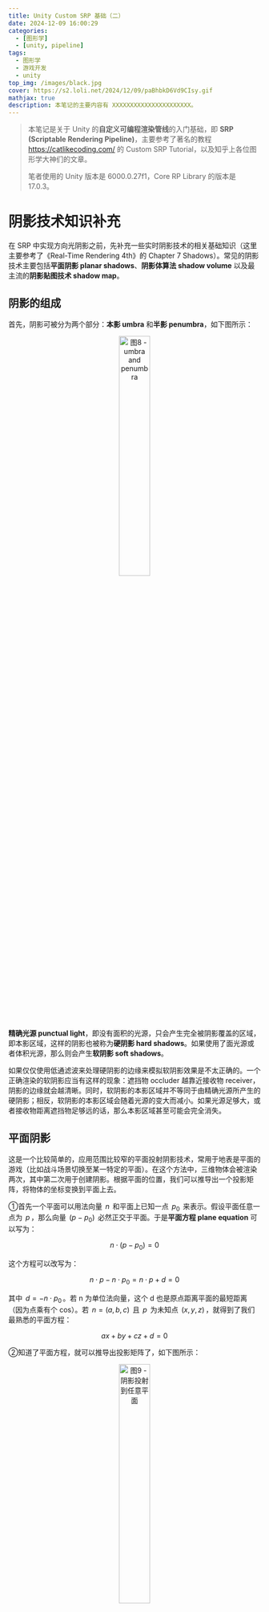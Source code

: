 ```yaml
---
title: Unity Custom SRP 基础（二）
date: 2024-12-09 16:00:29
categories: 
  - [图形学]
  - [unity, pipeline]
tags:
  - 图形学
  - 游戏开发
  - unity
top_img: /images/black.jpg
cover: https://s2.loli.net/2024/12/09/paBhbkD6Vd9CIsy.gif
mathjax: true
description: 本笔记的主要内容有 XXXXXXXXXXXXXXXXXXXXXX。
---
```


> 本笔记是关于 Unity 的**自定义可编程渲染管线**的入门基础，即 **SRP (Scriptable Rendering Pipeline)**，主要参考了著名的教程 https://catlikecoding.com/ 的 Custom SRP Tutorial，以及知乎上各位图形学大神们的文章。  
>    
> 笔者使用的 Unity 版本是 6000.0.27f1，Core RP Library 的版本是 17.0.3。

# 阴影技术知识补充
在 SRP 中实现方向光阴影之前，先补充一些实时阴影技术的相关基础知识（这里主要参考了《Real-Time Rendering 4th》的 Chapter 7 Shadows）。常见的阴影技术主要包括**平面阴影 planar shadows**、**阴影体算法 shadow volume** 以及最主流的**阴影贴图技术 shadow map**。

## 阴影的组成
首先，阴影可被分为两个部分：**本影 umbra** 和**半影 penumbra**，如下图所示：  

<div  align="center">  
<img src="https://s2.loli.net/2024/12/16/zhkS4t928eCTGlY.jpg" width = "35%" height = "35%" alt="图8 - umbra and penumbra"/>
</div>

**精确光源 punctual light**，即没有面积的光源，只会产生完全被阴影覆盖的区域，即本影区域，这样的阴影也被称为**硬阴影 hard shadows**。如果使用了面光源或者体积光源，那么则会产生**软阴影 soft shadows**。

如果仅仅使用低通滤波来处理硬阴影的边缘来模拟软阴影效果是不太正确的。⼀个正确渲染的软阴影应当有这样的现象：遮挡物 occluder 越靠近接收物 receiver，阴影的边缘就会越清晰。同时，软阴影的本影区域并不等同于由精确光源所产生的硬阴影；相反，软阴影的本影区域会随着光源的变大而减小。如果光源足够大，或者接收物距离遮挡物足够远的话，那么本影区域甚⾄可能会完全消失。

## 平面阴影
这是一个比较简单的，应用范围比较窄的平面投射阴影技术，常用于地表是平面的游戏（比如战斗场景切换至某一特定的平面）。在这个方法中，三维物体会被渲染两次，其中第二次用于创建阴影。根据平面的位置，我们可以推导出一个投影矩阵，将物体的坐标变换到平面上去。

①首先一个平面可以用法向量 $\,n\,$ 和平面上已知一点 $\,p_0\,$ 来表示。假设平面任意一点为 $\,p\,$，那么向量 $\,(p - p_0)\,$ 必然正交于平面。于是**平面方程 plane equation** 可以写为：  

$$ n \cdot (p - p_0) = 0 $$

这个方程可以改写为：  

$$ n \cdot p - n \cdot p_0 = n \cdot p + d = 0 $$

其中 $\,d = -n \cdot p_0\,$。若 n 为单位法向量，这个 d 也是原点距离平面的最短距离（因为点乘有个 cos）。若 $\,n = (a, b, c)\,$ 且 $\,p\,$ 为未知点 $\,(x, y, z)\,$，就得到了我们最熟悉的平面方程：  

$$ ax + by + cz + d = 0 $$

②知道了平面方程，就可以推导出投影矩阵了，如下图所示：  

<div  align="center">  
<img src="https://s2.loli.net/2024/12/16/d4i86AsMTcrX2US.png" width = "35%" height = "35%" alt="图9 - 阴影投射到任意平面"/>
</div>

物体的任意一点 v 我们是知道的，那么 p 就等于（推导过程就不放了）：  

$$ p = l - \cfrac {d + n \cdot l} {n \cdot (v - l)}(v - l) $$

而上述方程可以转换为投影矩阵 M，满足 $\,Mv = p\,$：  

$$ M = \begin{bmatrix} n \cdot l + d - l_xn_x & -l_xn_y & -l_xn_z & -l_xd \\ -l_yn_x & n \cdot l + d - l_yn_y & -l_yn_z & -l_yd \\ -l_zn_x & -l_zn_y & n \cdot l + d - l_zn_z & -l_zd \\ -n_x & -n_y & -n_z & n \cdot l \end{bmatrix} $$

③我们只要将这个矩阵应用到要在平面上投射阴影的物体上，然后再将投影后的物体（即阴影）渲染为深色，并且不接收光照即可。

但是在实践中，阴影可能会被渲染到平面的下面去，简单的解决方案则是对投影平面或者阴影进行偏移。另一种方法则是，先绘制投影平面，然后在关闭 z-buffer 的情况下，再去绘制阴影，最后再渲染投射阴影的物体。如果接受阴影的平面是一个有限的矩形，则阴影有可能会绘制到区域外面，此时可能需要通过 stencil buffer 标记出需要接受阴影的部分作为遮罩，这样就可以只让阴影产生在需要产生的平面上。

当然，也可以将阴影渲染到⼀个纹理中，然后再将其应用到平面上，这个纹理其实是⼀种**光照贴图 light map**。对这个纹理使用卷积（即滤波），可以对硬阴影进行模糊来模拟软阴影效果。我们甚至可以在面光源表面上进行采样，将每个采样点作为⼀个精确光源，并各自渲染一张纹理，将所有的这些图像相加并取平均值，便可以生成地面的阴影纹理，这种方法可以用于获取 ground-truth 图像，以便对其他更快算法的质量进行测试对比。

## 阴影体算法
Shadow Volume 这个方法我就大致提一下，其在实际应用中非常少见。它需要利用 stencil buffer 来进行实现。假设从光源沿着模型边缘拉伸至无限远处，在模型下方的部分称为 shadow volume。可以说，位于 shadow volume 内部的物体，在渲染时具有阴影，在 shadow volume 外部的物体，在渲染时没有阴影，如下图：  

<div  align="center">  
<img src="https://s2.loli.net/2024/12/16/1CZi25wOozsSUrx.jpg" width = "40%" height = "40%" alt="图10 - Shadow Volume"/>
</div>

假设从视点观察场景，从视点发出射线到与场景物体相交的过程中，每当射线穿过了 shadow volume 的正面（即面向观察者的一面）时，我们就让计数器加 1；也就是说，每当射线进入阴影区域时，计数器就会增加。每当光线穿过 shadow volume 的背面时，我们便将相同的计数器减 1，这代表了光线从阴影区域中射出。我们会一直持续这个过程，增加或者减少计数器的值，直到光线击中了场景中的物体。此时，如果计数器大于 0，则说明该像素位于阴影中；如果计数器为 0，则说明该像素位于阴影之外。

具体实现方法比较麻烦，需要生成 shadow volume 的几何体，利用两个 pass 分别绘制 shadow volume 几何体的正面和背面，最后再渲染整个场景。就不在这里详细地阐述了，想了解可以查询 z-pass、z-fail 算法。

## 阴影贴图
### 实现原理
这个就是在[《Unity Shader入门精要》读书笔记（三）](https://ybniaobu.github.io/2023/11/22/2023-11-22-UnityShader3/) 的第八章的 Unity 的阴影小节中提到的 Shadow Map 技术，也是之后自定义 SRP 中要实现的方法，那里主要介绍的是如何写 Shader，故介绍得比较简单。Shadow Map 的实现方法里面也提到过，分为两步：  
**①**从光源出发，构造出光源空间，渲染整个场景，将产生阴影的物体的深度写入到 z-buffer 中，就可以得到代表了最靠近光源的物体深度值的**阴影贴图 shadow map**。  
**②**然后在渲染时，我们根据渲染物体的世界坐标，变换到上一阶段的光源空间坐标，得到光源空间深度，再计算出该点在 shadow map 中的 uv 坐标，采样得到深度值并进行比较，如果在光源空间的深度比 shadow map 中的深度要大，就说明该点处在阴影中，否则就说明不在阴影中。

<div  align="center">  
<img src="https://s2.loli.net/2024/12/16/Q6oJmnNrptLfW2k.jpg" width = "50%" height = "50%" alt="图11 - 存储在纹素 a 处深度值大于点 Va 到光源的深度，因此点 Va 会被照亮；点 Vb 相对于光源的深度要大于存储在纹素 b 处的深度值，因此点 Vb 位于阴影中。"/>
</div>

对于聚光灯而言，其有个天然的**光照视锥体 light frustrum**，故使用透视投影渲染阴影贴图，位于视锥体之外的物体都不会被照亮。但对于方向光（平行光）来说，这个光源的视野无限大，要使用正交投影来渲染阴影贴图，我们需要保证其能够看到场景中的所有物体，即光照视锥体至少要包含整个摄像机视锥体。在实践中，对于方向光会有多个不同等级或不同绘制面积的摄像机，以此实现基于距离的阴影等级划分，从而提高阴影的质量，即**级联阴影 cascade shadow maps，CSM**（后面也会介绍）。如果是点光源，为了能保存各个方向的深度值，一般需要使用 cubemap，其核心问题在于避免在每个面的贴图接缝处出现瑕疵。

### Shadow acne
阴影贴图的阴影质量取决于阴影贴图的分辨率以及 zbuffer 的数值精度。在采样阴影贴图时，一个纹素代表着一个小范围区域的深度，从而导致一种交替黑线样式的锯齿问题。这个现象称为**自阴影走样 self-shadow aliasing** 或者**阴影痤疮 shadow acne**，如下图所示：  

<div  align="center">  
<img src="https://s2.loli.net/2024/12/17/efnDVCU5Qo7YjcI.jpg" width = "30%" height = "30%" alt="图12 - shadow acne"/>
</div>

产生这个现象的原因是，阴影贴图受限于分辨率，一定范围内不同的点可能会从阴影贴图采样得到同一个值。比如下图中，每个斜坡代表阴影贴图一个单独的纹理像素。可以看到，一个小范围的特定区域都可能采样得到同一个深度值，而这个特定区域的深度一部分比采样得到的深度大，一部分比采样得到的深度小，从而导致了图片中的条纹样式。

<div  align="center">  
<img src="https://s2.loli.net/2024/12/17/GrFIpwYK4Z7OT6M.png" width = "50%" height = "50%" alt="图13 - shadow acne 的原因"/>
</div>

常见的解决这个问题的方法是**阴影偏移 shadow bias**，又分为**深度偏移 Constant bias/Depth bias**、**斜率偏移 Slope bias/Slope scaled depth bias**、**法线偏移 Normal bias**：  

<div  align="center">  
<img src="https://s2.loli.net/2024/12/17/aCWD5EG27FoyqzT.png" width = "50%" height = "50%" alt="图14 - shadow bias"/>
</div> 

***①Constant bias/Depth bias***  
这个方法就是将阴影贴图的深度添加一个常量（增加深度就是沿着光照方向增加距离），故称为 Constant bias 或 Depth bias。这个方法比较简单，但是仍然可能会在斜平面上产生问题。斜面角度较大，固定的偏移值就越容易产生问题，如下图所示：  

<div  align="center">  
<img src="https://s2.loli.net/2024/12/17/KmPMsCqFYgRB1pH.jpg" width = "55%" height = "55%" alt="图15 - 图中的灰色的竖线代表阴影贴图的像素中心。左图中，如果没有添加偏移，那么蓝色和橙色样本将会被错误地认为处于阴影中，因为与对应的阴影贴图深度相比，它们距离光源更远。中图使用了 Depth bias，但是此时蓝色样本仍然会被认为处于阴影中，因为斜率高需要的偏移量更大。右图中，在构建阴影贴图的时候，会根据斜率，对其偏移量进行修正，即 Slope scaled depth bias。"/>
</div> 

***②Slope bias/Slope scaled depth bias***  
如上所说，表面相对于光源的倾斜角度越大，所需要的偏移量也就越大，所以我们可以将偏移量修正为与光源方向和表面法线之间夹角的正切值 $\,tan \theta\,$（即斜率）成正比，公式如下。但是有个问题就是，当表面和光源呈掠射夹角（90°）时，正切值接近于无限大，故需要为偏移值设置一个最大值。

$$ offset = \cfrac {frustrumSize} {shadowmapSize} * tan(\theta) * Slope\,\,bias $$

frustrumSize 是光源视锥体的大小，其除以 shadowmapSize 就是阴影贴图的一个纹素在世界空间的大小，通常情况下，需要半个纹素的偏移，故可以将 Slope bias 设置为 0.5。

***③Normal bias***  
顾名思义，就是将阴影投射体沿着物体表面的法线偏移，移动的距离与光源方向和表面法线之间夹角的正弦值 $\,sin \theta\,$ 成正比，公式如下。这个操作不仅改变了样本的深度值，还改变了它在阴影贴图上的 uv 值。

$$ offset = \cfrac {frustrumSize} {shadowmapSize} * sin(\theta) * Normal\,\,bias $$

> Unity 的 HDRP 中使用了 Normal bias + Slope scaled depth bias 的设置，UE5 使用了 Constant bias + Slope scaled depth bias。

当然，我们的 bias 值也不能设置得过大，否则会出现的**漏光 light leak** 或者 **Peter Panning** 问题，即物体看起来像是悬浮在表⾯上方一样。

Depth bias 和 Slope scaled depth bias 可以通过硬件实现也可以通过软件实现，比如在 DirectX 中可以在合并输出阶段设置这两个参数以及 DepthBiasClamp（允许的最大深度偏移量），计算过程如下：  

$$ Bias = (float)DepthBias * r + SlopeScaledDepthBias * MaxDepthSlope $$

其中 r 跟深度缓冲区位数有关，比如 24 位，r = 1 / 2^24。

至于 Normal bias 就只能通过软件实现了。添加 bias 可以在生成 shadow map 阶段完成，也可以在阴影计算阶段。生成 shadow map 时，可以在 vertex shader 中通过反向添加 bias 的方式来偏移计算处的 shadow map 深度值，这样在采样阴影时，就无需考虑计算偏移的问题。

### Shadow aliasing
**阴影走样 Shadow aliasing** 泛指阴影贴图中的纹素覆盖大量像素，从而导致的块状阴影问题，如下图所示：  

<div  align="center">  
<img src="https://s2.loli.net/2024/12/17/FkchHlBNsbTE3i8.jpg" width = "30%" height = "30%" alt="图16 - 阴影走样"/>
</div> 

提高阴影贴图的分辨率可以减少块状阴影的出现，但是需要额外的内存开销。其他解决方案有如下一些技术：  

#### 透视变形 perspective warping
这些算法，通过修改光照空间的投影矩阵，试图将光源的采样率与相机的采样率进行更好地匹配，包括透视阴影贴图 perspective shadow map，PSM、梯形阴影贴图 trapezoidal shadow maps，TSM 和光源空间透视阴影贴图 light space perspective shadow map，LiSPSM。这类技术被统称为**透视变形 perspective warping** 方法。这些矩阵扭曲 matrix-warping 算法的一个优点就是，除了对光源的投影矩阵进行修改之外，不需要进行其他额外的工作。

这类方式虽然使用起来简单，但是有很多无法处理的特殊情况，比如观察方向和光照方向完全相同时，这类方式就完全无法发挥作用。而且在摄影机移动时，这种方式非常的不稳定。由于这类方法的应用较少，就不在这里深入讲解相关的原理和实现。

#### 级联阴影 cascade shadow
**级联阴影贴图 cascade shadow maps，CSM** 是目前最常见的提高阴影贴图精度的手段。其实现思想是：将视锥体划分成若干个区域，对于每个划分后的视锥体区域，光源都可以生成一个包裹该区域的视锥体，各自生成一个阴影贴图，并用纹理图集 texture atlas 或纹理数组 texture array 将不同区域的阴影贴图打包成一个较大的纹理对象。

> 随着 **Virtual Texture** 技术的推广，Virtual Shadow Map 技术很有可能是未来的主流方向，建议去额外了解。

<div  align="center">  
<img src="https://s2.loli.net/2024/12/17/SzYQgKfjGr2Edoa.jpg" width = "35%" height = "35%" alt="图17 - CSM"/>
</div> 

在不同的阴影贴图之间划分深度的范围的任务，被称为 **z 划分（z-partitioning）**，其中一种方法是使用对数划分方法，从理论上来说是最佳方案，即满足：  

$$ r = \sqrt[c] {\cfrac{f}{n}} $$

其中 $\,n\,$ 是整个场景视锥体的近裁剪平面，$\,f\,$ 是整个场景视锥体的远裁剪平面；$\,c\,$ 是阴影贴图的数量，$\,r\,$ 是最终生成的比例。比如取 $\,n = 1, f = 1000, c = 3\,$，这样划分出来的三级 CSM 就是 1-10，10-100， 100-1000。但是如果我们这样来划分，最近处 1-10 这个范围的 CSM 划分，物体太少，反而会导致 shadowmap 空间的浪费。因此在实践中，常常会结合对数划分和其他划分手段来使用，或者直接由用户手动设置相应的比例值。

在使用 CSM 时，为了进一步提高算法的效率和质量，可以降低远处 CSM 的更新频率，位于较远处的阴影不需要每帧都进行更新，或者对于静态物体的阴影贴图在帧与帧之间重复使用。比如在原神中，共有八级的 CSM，前四级是每帧都更新的，后四级采用轮流更新的方式，这样相当于每帧更新 5 个等级的 CSM。

#### PCF
对阴影贴图进行简单的扩展就可以获得质量不错的伪软阴影效果，还有抗锯齿的功能。比如**百分比接近滤波 Percentage-Closer Filtering，PCF** 技术，其原理就是在对阴影贴图采样时，检索 4 个最近的样本，先将它们与表面深度进行比较，然后在对比较的结果 0 或 1 进行插值，这种过滤的结果会产生人为的软阴影。

现在的图形 API 都直接提供周围四点采样的加权 PCF 深度测试，比如 DirectX 的 `SampleCmpLevelZero` 且采样器选择 Linear 的过滤器。但是硬件的实现只采样 2 × 2 的像素点，仍然不够解决锯齿问题，此时可以再使用软件的实现将采样点范围扩大并增加采样点的个数，一种常见的解决方案是使用一个预先计算好的**泊松分布 Poisson distribution** 来对区域进行采样。为了使结果进一步平滑，还可以对采样点位置进行旋转，这样每两个相邻的像素点，采样的模式都是不同的，可以有效地平滑半影区域。  

<div  align="center">  
<img src="https://s2.loli.net/2024/12/18/1CrZqidpjaoPYUv.png" width = "50%" height = "50%" alt="图18 - 左图展示了 4 × 4 最近邻采样的 PCF 结果；圆盘中展示的是包含了 12 个点的泊松分布，使用这个分布对阴影贴图进行采样，获得第二张图。在第三张图中，采样模式围绕中心进行逐像素的随机旋转。"/>
</div>

PCF 会有如下几个问题：①自阴影问题（阴影痤疮）和漏光问题（Peter Panning）在 PCF 中会变得更加糟糕，需要手动调整各种偏移量；②由于每个采样区域的宽度保持不变，因此阴影会表现出均匀柔和的外观，即所有阴影区域都具有相同的半影宽度。它在某些情况下是可以接受的，但是在遮挡物和接收物相接触的地方，会表现得不太合理。

#### PCSS
**百分比接近软阴影 percentage-closer soft shadow，PCSS**，是目前比较主流的实时软阴影技术。本质上是 PCF 的扩展，PCF 的阴影区域具有相同的半影宽度，而 PCSS 试图通过计算阴影到遮挡物和光源距离，来决定采样区域的宽度，从而达到可变宽度的软阴影效果，其方程如下：  

$$ w_{Penumbra} = w_{Light} \cfrac {d_r - d_o} {d_o} $$

这个公式其实就是相似三角形，$\,d_r\,$ 是接受物到光源的距离，$\,d_o\,$ 是遮挡物到光源的平均距离，$\,w_{Light}\,$ 是光源的长度，$\,w_{Penumbra}\,$ 是半影的宽度。计算出采样区域的宽度后，根据它来动态调整采样的数量和滤波核的大小。PCSS 本身解决的问题是使用点光源模拟面光源的效果，因为本身点光源只会产生硬阴影，而使用面光源来生成 Shadow Map 存在着诸多困难。因此这里光源的宽度其实取决于渲染时假想的面光源宽度。

#### 过滤阴影贴图
这类方法都是对阴影贴图进行预过滤来得到软阴影效果。常见的有如下几种技术：**方差阴影贴图 variance shadow map，VSM**、**卷积阴影贴图 convolution shadow map，CSM**、**指数阴影贴图 Exponential Shadow Map，ESM**。对这些技术有兴趣可以看看这篇文章： https://developer.download.nvidia.com/presentations/2008/GDC/GDC08_SoftShadowMapping.pdf 。

这些技术的具体实现逻辑就不在这里阐述了。总之，对阴影贴图进行过滤可以被认为是一种廉价形式的 PCF，它只需要很少的样本。与 PCF 一样，这样产生的阴影具有恒定的半影宽度。这些滤波方法还可以与 PCSS 一起使用，从而提供可变宽度的半影效果。

#### Contact shadow
**接触阴影 Contact shadow** 主要是阴影贴图的一个补充，它是一个屏幕空间技术，contact shadow 会 raymarching 采样 depth buffer 一段很小的距离，来补充阴影效果。接触阴影也可以缓解 bias 导致的物体底部漏光问题。

另外一个使用场景是配合视差贴图，使用视差贴图时，阴影贴图没法精确地计算出相应的偏移值，使用 contact shadow 能补充地面的遮挡关系。

### 屏幕空间阴影贴图
屏幕空间阴影的实现是延迟渲染里面阴影的常见实现方法。延迟渲染中的光照计算绝大部分都是在屏幕空间里进行的，同样也包括阴影，实现主要有这么几个步骤：  
①首先得到从当前摄像机处观察到的深度纹理，在延迟渲染里这张深度图本来就有；  
②然后再从光源出发得到从该光源处观察到的深度纹理，也被称为这个光源的阴影贴图；  
③然后在屏幕空间做一次阴影收集计算 Shadows Collector，这次计算会得到一张屏幕空间阴影纹理。这个过程概括来说就是把每一个像素根据它在摄像机深度纹理中的深度值得到世界空间坐标，再把它的坐标从世界空间转换到光源空间中，和光源的阴影贴图里面的深度值对比，如果大于，那么就说明光源无法照到，在阴影内；  
④最后，在正常渲染物体为它计算阴影的时候，只需要按照当前处理的 fragment 在屏幕空间中的位置对屏幕空间阴影图采样就可以了。

# 方向光阴影
这里只实现方向光（平行光）的阴影，点光灯和聚光灯在后面的章节。

## 阴影贴图设置
教程中使用 texture atlas 来实现 cascade shadow（我会在之后自己的实现中会改为 texture array），就是将一张贴图分为多个 tiles，如下图所示（假设 4 个平行光以及 4 级联级阴影）：  

<div  align="center">  
<img src="https://s2.loli.net/2024/12/18/2aSADU1GTNnC9yR.png" width = "35%" height = "35%" alt="图19 - Shadow atlas"/>
</div> 

所以我们要先在 RenderPipelineAsset 中提供相关参数，让我们可以更改阴影贴图的相关设置（阴影质量相关参数在后面的小节里）。这些参数有：最大阴影距离、Shadow atlas 的分辨率、联级阴影的级数以及每级的比例、阴影的淡出、联级阴影的淡出。

``` C#
public enum TextureSize 
{
    _256 = 256, _512 = 512, _1024 = 1024,
    _2048 = 2048, _4096 = 4096, _8192 = 8192
}

[Min(0.0f)] public float maxShadowDistance = 100.0f;
public TextureSize directionalShadowAtlas = TextureSize._1024;
[Range(1, 4)] public int cascadeCount = 4;
[Range(0f, 1f)] public float spiltRatio1 = 0.1f, spiltRatio2 = 0.25f, spiltRatio3 = 0.5f;
[Range(0.001f, 1f)] public float distanceFade = 0.1f;
[Range(0.001f, 1f)] public float cascadeFade = 0.1f;
```

因为方向光是正交投影，理论上可以看到场景内的所有东西，所以我们需要给它个最大阴影距离来确定正交投影矩阵的大小。而联级阴影的级数就是对最大阴影距离的划分来确定各级的正交投影矩阵。阴影的距离淡出和联级阴影淡出是为了防止阴影在最大阴影距离的时候突然消失而感到突兀。

有了最大阴影距离，我们需要将这个参数传递给 `ScriptableCullingParameters`，以便让 `ScriptableRenderContext.Cull()` 执行剔除操作，如下：  

``` C#
if (!camera.TryGetCullingParameters(out ScriptableCullingParameters cullingParameters)) return;
cullingParameters.shadowDistance = Mathf.Min(m_Asset.maxShadowDistance, camera.farClipPlane);
m_Data.cullingResults = m_Data.context.Cull(ref cullingParameters);
```

因为阴影若超过远裁切平面的范围不管怎么样都看不到，故传递进 `maxShadowDistance` 和 `farClipPlane` 的较小值。`ScriptableCullingParameters` 的其他参数建议去官方文档好好看看。

## Cascade Shadow Maps 的实现
### 实现原理
理论上来说，我们要先将摄像头放到方向光源上并计算光源的 view matrix 和 projection matrix，然后在渲染阴影贴图使用光源的 VP 矩阵。渲染完成后，还需要将光源 VP 矩阵传递给 Shader，以便将像素转换至光源空间中，并在阴影贴图采样做对比。但是现在阴影贴图被分为了多个块，采样点需要更改，所以我们需要对光源 VP 矩阵进行修改。

我们可以通过 Unity 的一个黑盒 API `CullingResults.ComputeDirectionalShadowMatricesAndCullingPrimitives()` 计算出来光源的 VP 矩阵，假设它为 $\,m\,$。世界空间像素经过光源空间的 VP 矩阵，得到的是裁切空间的坐标，且 x、y、z 分量范围都是 [-1, 1]，不需要透视除法，因为是正交投影。首先我们要先将裁切空间的坐标，转换至屏幕空间的坐标（阴影贴图的 uv 坐标）以便采样，就是将 x、y、z 值从 [-1, 1] 映射至 [0, 1]，即先乘 0.5 再加上 0.5，本质上就是个缩放加平移矩阵：  

$$ \begin{bmatrix} 1 & 0 & 0 & 0.5 \\ 0 & 1 & 0 & 0.5 \\ 0 & 0 & 1 & 0.5 \\ 0 & 0 & 0 & 1 \end{bmatrix} \begin{bmatrix} 0.5 & 0 & 0 & 0 \\ 0 & 0.5 & 0 & 0 \\ 0 & 0 & 0.5 & 0 \\ 0 & 0 & 0 & 1 \end{bmatrix} \begin{bmatrix} m_{00} & m_{01} & m_{02} & m_{03} \\ m_{10} & m_{11} & m_{12} & m_{13} \\ m_{20} & m_{21} & m_{22} & m_{23} \\ m_{30} & m_{31} & m_{32} & m_{33} \end{bmatrix} = \begin{bmatrix} 0.5m_{00} + 0.5m_{30} & 0.5m_{01} + 0.5m_{31} & 0.5m_{02} + 0.5m_{32} & 0.5m_{03} + 0.5m_{33} \\ 0.5m_{10} + 0.5m_{30} & 0.5m_{11} + 0.5m_{31} & 0.5m_{12} + 0.5m_{32} & 0.5m_{13} + 0.5m_{33} \\ 0.5m_{20} + 0.5m_{30} & 0.5m_{21} + 0.5m_{31} & 0.5m_{22} + 0.5m_{32} & 0.5m_{23} + 0.5m_{33} \\ m_{30} & m_{31} & m_{32} & m_{33} \end{bmatrix} $$  

我们可以弄一个 Utility 的静态类，专门存储这类函数：  

``` C#
public static Matrix4x4 GetWorldToDirLightScreenMatrix(Matrix4x4 vp)
{
    if (SystemInfo.usesReversedZBuffer)
    {
        vp.m20 = -vp.m20;
        vp.m21 = -vp.m21;
        vp.m22 = -vp.m22;
        vp.m23 = -vp.m23;
    }
    
    vp.m00 = 0.5f * (vp.m00 + vp.m30);
    vp.m01 = 0.5f * (vp.m01 + vp.m31);
    vp.m02 = 0.5f * (vp.m02 + vp.m32);
    vp.m03 = 0.5f * (vp.m03 + vp.m33);
    vp.m10 = 0.5f * (vp.m10 + vp.m30);
    vp.m11 = 0.5f * (vp.m11 + vp.m31);
    vp.m12 = 0.5f * (vp.m12 + vp.m32);
    vp.m13 = 0.5f * (vp.m13 + vp.m33);
    vp.m20 = 0.5f * (vp.m20 + vp.m30);
    vp.m21 = 0.5f * (vp.m21 + vp.m31);
    vp.m22 = 0.5f * (vp.m22 + vp.m32);
    vp.m23 = 0.5f * (vp.m23 + vp.m33);
    
    return vp;
}
```

需要注意的是，要判断一下是否开启了 Reversed-Z，若开启了需要翻转一下 vp 矩阵的第三列。接下来就是对阴影贴图进行切分，本质上还是进行了一次缩放和平移，我们只对 x、y 值进行缩放和平移，不能改变 z 值，因为不能改变深度：  

$$ \begin{bmatrix} scale & 0 & 0 & offset \\ 0 & scale & 0 & offset \\ 0 & 0 & 1 & 0\\ 0 & 0 & 0 & 1 \end{bmatrix} \begin{bmatrix} m_{00} & m_{01} & m_{02} & m_{03} \\ m_{10} & m_{11} & m_{12} & m_{13} \\ m_{20} & m_{21} & m_{22} & m_{23} \\ m_{30} & m_{31} & m_{32} & m_{33} \end{bmatrix} = \begin{bmatrix} scale \times m_{00} + offset \times m_{30} & \cdots & \cdots & scale \times m_{03} + offset \times m_{33} \\ scale \times m_{10} + offset \times m_{30} & \cdots & \cdots & scale \times m_{13} + offset \times m_{33} \\ m_{20} & m_{21} & m_{22} & m_{23} \\ m_{30} & m_{31} & m_{32} & m_{33} \end{bmatrix} $$

写成函数如下：  

``` C#
public static Matrix4x4 GetWorldToTiledDirLightScreenMatrix(Matrix4x4 vp, Vector2 offset, float scale = 1.0f)
{
    Matrix4x4 vps = GetWorldToDirLightScreenMatrix(vp);
    
    vps.m00 = vps.m00 * scale + offset.x * vps.m30;
    vps.m01 = vps.m01 * scale + offset.x * vps.m31;
    vps.m02 = vps.m02 * scale + offset.x * vps.m32;
    vps.m03 = vps.m03 * scale + offset.x * vps.m33;
    vps.m10 = vps.m10 * scale + offset.y * vps.m30;
    vps.m11 = vps.m11 * scale + offset.y * vps.m31;
    vps.m12 = vps.m12 * scale + offset.y * vps.m32;
    vps.m13 = vps.m13 * scale + offset.y * vps.m33;
    
    return vps;
}
```

我们可以计算阴影贴图的各个 tile 的变换矩阵后。接下来就是我们如何切分阴影贴图，并传递相关数据给 Shader ，以便采样 Shadow Atlas，毕竟我们要传递多个矩阵。

### CPU 中具体实现
首先要设定需要有多少个方向光能投射阴影，教程里假设最大方向光数量跟最大能投射阴影的方向光数量是一致的，即 4 个方向光都能投射阴影。再加上最多 4 个联级阴影级数，最大一共 16 个 tiles。故我们需要以下额外的参数以便传递给 Shader：  

``` C#
private const int m_MaxCascadeCount = 4;

private static int m_DirLightShadowDataId = Shader.PropertyToID("_DirectionalLightShadowData");
private static int m_DirShadowMapID = Shader.PropertyToID("_DirectionalShadowMap");
private static int m_DirShadowMatricesID = Shader.PropertyToID("_DirectionalShadowMatrices");
private static int m_CascadeCountID = Shader.PropertyToID("_CascadeCount");
private static int m_CascadeCullingSpheresID = Shader.PropertyToID("_CascadeCullingSpheres");
private static int m_ShadowDistanceFadeID = Shader.PropertyToID("_ShadowDistanceFade");

private Vector4[] m_DirLightShadowData = new Vector4[m_MaxDirLightCount];
private Matrix4x4[] m_DirShadowMatrices = new Matrix4x4[m_MaxDirLightCount * m_MaxCascadeCount];
private Vector4[] m_CascadeCullingSpheres = new Vector4[m_MaxCascadeCount];

struct ShadowingDirLight
{
    public int visibleLightIndex;                   
}
private int m_ShadowingDirLightCount;     
private ShadowingDirLight[] m_ShadowingDirLights = new ShadowingDirLight[m_MaxDirLightCount];
```

参数说明：  
①`m_MaxCascadeCount` 即最大级联阴影级数；   
②`_DirectionalLightShadowData` 是个向量数组，记录的是每盏方向光的一些阴影信息，x 记录该盏方向光的阴影强度，y 记录的是它在阴影贴图的 tiles 起始序号，比如说它是第二盏方向光，设定阴影联级级数为 4，那么它的起始位置为 4。zw 暂时没有信息，在阴影质量小节会添加；  
③`_DirectionalShadowMatrices` 就是上面提到的修改过的光源 VP 矩阵，一共最多可能要传递 16 个矩阵，一个 tile 一个矩阵；  
④`_CascadeCount` 指我们在 Asset 设置的阴影联级级数，和最大级联阴影级数不是一个数字，最大永远是 4；  
⑤`_CascadeCullingSpheres` 存放的是每个阴影联级级数的剔除球的中心位置（x、y、z）以及半径（w）。剔除球是 Unity 用来决定每个级数的具体覆盖范围的，也是用来决定采样哪个 tile 的依据，故需要传递至 Shader。之后也会提到；  
⑥`_ShadowDistanceFade` 的 x 存放最大阴影距离的倒数，y 存放 distanceFade 的倒数，z 存放 cascadeFade 的一个方程式结果，w 暂时没有信息；  
⑦`m_ShadowingDirLightCount` 是用来记录有多少方向光投射阴影，在场景中可能有 3 盏方向光，但只有 2 盏投射阴影。而 `ShadowingDirLight` 则是记录每盏投射阴影的方向光的一些信息的，包含它在所有可见光中的序号，方便我们索引到方向光的某些参数。其他信息在阴影质量小节会添加。

***一、首先记录并传递 `_DirectionalLightShadowData`***  
我们可以在方向光章节的 `SetupDirectionalLights()` 函数中做这件事情，上个章节遍历了所有可见光 visibleLights，当可见光为方向光时，记录下来方向光的方向和颜色，然后传递给 Shader。我们同样在遍历可见光的循环内，判断可见光为方向光后，判断可见方向光是否开启了阴影、阴影强度是否不为 0、以及可见光是否能影响到开启了阴影投射的物体。若是，则认为它是投影阴影的方向光 ShadowingDirLight，并记录下它的可见光序号。同时在 m_DirLightShadowData 中，记录它的阴影强度和 tiles 起始序号，如下：  

``` C#
private void SetupDirectionalLights(YRenderPipelineAsset asset, ref PipelinePerFrameData data)
{
    ...
    m_ShadowingDirLightCount = 0;
    for (int i = 0; i < visibleLights.Length; i++)
    {
        ...
        if (visibleLight.lightType == LightType.Directional)
        {
            if (visibleLight.light.shadows != LightShadows.None 
                && visibleLight.light.shadowStrength > 0f
                && data.cullingResults.GetShadowCasterBounds(i, out Bounds outBounds))
            {
                m_ShadowingDirLights[m_ShadowingDirLightCount] = new ShadowingDirLight 
                {
                    visibleLightIndex = i
                };
                
                m_DirLightShadowData[m_DirLightCount] = new Vector2(visibleLight.light.shadowStrength, 
                    asset.cascadeCount * m_ShadowingDirLightCount);
                m_ShadowingDirLightCount++;
            }
            else
            {
                m_DirLightShadowData[m_DirLightCount] = Vector2.zero;
            }
                
            ...
        }
    }
    
    ...
    data.buffer.SetGlobalVectorArray(m_DirLightShadowDataId, m_DirLightShadowData);
}
```

`CullingResults.GetShadowCasterBounds()` API 判断光源是否影响到了开启了阴影投射的物体，它的输出参数返回包含了所有阴影投射的物体的 AABB 包围盒，我们用不到这个参数。`m_DirLightShadowData` 里的数据根据方向光的序号保存的，所以在 Shader 里使用时也要根据方向光的序号获取。当方向光没开启阴影等，`m_DirLightShadowData` 对应的数据都为 0。

***二、创建 Shadow Atlas：`_DirectionalShadowMap`***  
我们要新写一个 `RenderToDirShadowMap` 函数，并在 RenderPipeline 脚本的 `Render()` 方法中调用它。在这个函数中我们要先调用 `CommandBuffer.GetTemporaryRT()` 创建一个临时的 render texture 用于渲染出阴影贴图，然后把它设置为 RenderTarget，设置好后，别忘了 ClearRenderTarget：  

``` C#
private void RenderToDirShadowMap(YRenderPipelineAsset asset, ref PipelinePerFrameData data)
{
    if (m_ShadowingDirLightCount > 0)
    {
        data.buffer.GetTemporaryRT(m_DirShadowMapID, 
            asset.directionalShadowAtlas, asset.directionalShadowAtlas, 
            32, FilterMode.Bilinear, RenderTextureFormat.Shadowmap);
        
        data.buffer.SetRenderTarget(
            new RenderTargetIdentifier(m_DirShadowMapID),
            RenderBufferLoadAction.DontCare, RenderBufferStoreAction.Store
        );
    
        data.buffer.ClearRenderTarget(true, false, Color.clear);
    }
    else
    {
        //这部分可以不要
        data.buffer.GetTemporaryRT(m_DirShadowMapID, 
            1, 1, 32, FilterMode.Bilinear, RenderTextureFormat.Shadowmap);
    }
}
```

上述代码中 `CommandBuffer.GetTemporaryRT()` 传入 shader 参数的 ID 后，会将这个临时的 RT 设置为 ID 对应的 shader 全局变量。参数 32 设置的是深度缓冲的位数（比特），可以设置为 0、16、24、32，我们希望阴影贴图的精度高，所以设置为 32 位。Render Texture 的类型可以设置为 `RenderTextureFormat.Shadowmap` 或者 `RenderTextureFormat.Depth`，两者的区别在于 Unity 认为 shadowmap 类型的 Render Texture 只需要比较，不需要获取深度值，因此以 ShadowMap 类型创建的 RT，其采样器会设置为比较采样器（后面会提到），有些显卡可能不支持比较采样器。而且之后做 PCFF 的时候需要获取深度值，所以我认为使用 `RenderTextureFormat.Depth` 会更好一点。还有就是，临时 RT 虽然会在最终执行完所有 CommandBuffer 自动释放，但是最好还是使用 `CommandBuffer.ReleaseTemporaryRT()` 函数手动释放资源。

如果场景中没有投射阴影的方向光，理论上我们可以不生成阴影贴图，但是这样做会导致 WebGL 2.0 出问题，因为 WebGL 2.0 将纹理和采样器绑定到了一起，如果加载了 Shader 但是少了一张贴图，而默认的贴图和阴影采样器并不兼容，所以就会产生错误。为了避免错误，可以设置一个 1 × 1 的阴影贴图。如果不需要支持 WebGL 2.0 可以直接去掉这段代码。

`CommandBuffer.SetRenderTarget()` 中的参数 `RenderBufferLoadAction` 设置的是当 RenderTarget 加载时候的行为，可以选择 Load、Clear、DontCare，我们不在乎 RenderTarget 的初始状态，因为我们之后会立即 ClearRenderTarget，故选择 `RenderBufferLoadAction.DontCare`；而参数 `RenderBufferStoreAction` 因为我们需要保留阴影信息，所以选择 `RenderBufferStoreAction.Store`。至于 `CommandBuffer.ClearRenderTarget()` 清除深度缓冲即可。

***三、渲染至 Shadow Atlas***  
设置好 Render Target 后，我们要创建并提交绘制指令，因为要对多个方向光的每个 cascade 进行绘制，可以通过一个循环来遍历所有投影阴影的方向光进行多次绘制，如下：  

``` C#
data.buffer.ClearRenderTarget(true, false, Color.clear);
                
for (int i = 0; i < m_ShadowingDirLightCount; i++) 
{
    RenderToDirShadowMapTile(asset,ref data, i);
}
```

在 `RenderToDirShadowMapTile()` 这个函数中，我们首先要创建一个 `ShadowDrawingSettings` 的结构体，以便在后面传递给 `ScriptableRenderContext.CreateShadowRendererList()` 方法，之后再利用一个循环遍历设定的阴影联级级数，调用 `CullingResults.ComputeDirectionalShadowMatricesAndCullingPrimitives()` 对每个级数计算对应的光照空间下的 VP 矩阵以及阴影联级对视锥体的一个划分数据 `ShadowSplitData`。之后就是计算并设置绘制区域，传递给 Shader 数据，将计算出来的 VP 矩阵设置好后调用渲染指令 `DrawRendererList`，代码如下：  

``` C#
private void RenderToDirShadowMapTile(YRenderPipelineAsset asset, ref PipelinePerFrameData data, int shadowingDirLightIndex)
{
    ShadowingDirLight shadowingDirLight = m_ShadowingDirLights[shadowingDirLightIndex];
    ShadowDrawingSettings shadowDrawingSettings = 
        new ShadowDrawingSettings(data.cullingResults, shadowingDirLight.visibleLightIndex);
    
    int tilesCount = asset.cascadeCount * m_ShadowingDirLightCount;
    int split = tilesCount <= 1 ? 1 : tilesCount <= 4 ? 2 : 4;
    int tileSize = asset.directionalShadowAtlas / split;
    int cascadeCount = asset.cascadeCount;
    Vector3 ratios = asset.SpiltRatios;
    
    for (int i = 0; i < cascadeCount; i++)
    {
        data.cullingResults.ComputeDirectionalShadowMatricesAndCullingPrimitives(
            shadowingDirLight.visibleLightIndex, i, cascadeCount, ratios, tileSize, 0f,
            out Matrix4x4 viewMatrix, out Matrix4x4 projectionMatrix, out ShadowSplitData splitData);
        shadowDrawingSettings.splitData = splitData;

        if (shadowingDirLightIndex == 0)
        {
            Vector4 cullingSphere = splitData.cullingSphere;
            cullingSphere.w *= cullingSphere.w;
            m_CascadeCullingSpheres[i] = cullingSphere;
        }
        
        int tileIndex = shadowingDirLightIndex * cascadeCount + i;
        Vector2 tileOffset = new Vector2(tileIndex % split, tileIndex / split);
        data.buffer.SetViewport(new Rect(
            tileOffset.x * tileSize, tileOffset.y * tileSize, tileSize, tileSize
        ));

        m_DirShadowMatrices[tileIndex] = ShadowUtility.GetWorldToTiledDirLightScreenMatrix(
            projectionMatrix * viewMatrix, tileOffset / split, 1.0f / split);
        
        data.buffer.SetViewProjectionMatrices(viewMatrix, projectionMatrix);
        RendererList shadowRendererList = data.context.CreateShadowRendererList(ref shadowDrawingSettings);
        data.buffer.DrawRendererList(shadowRendererList);
    }
}
```

①`ShadowDrawingSettings` 描述了使用哪个阴影划分的数据或者设置（splitData）来渲染哪个投射阴影的方向光（visibleLightIndex）。`splitData` 在遍历阴影联级的循环中赋值。这个 `ShadowDrawingSettings.splitData` API 在 Unity 6 中已经被废弃了，虽然仍然可以使用，但 Unity 6 中建议使用 `ScriptableRenderContext.CullShadowCasters()`，之所以换 API 是因为上面的代码阴影剔除（划分）和阴影绘制的工作是在一起的，而新 API 将这两个工作分开进行了。我会在之后自己的实现中修改这部分代码；  
②`tilesCount` 就是 Shadow Atlas 中 tiles 的总数，根据 tiles 的总数判断需要将 Shadow Atlas 划分几次，即 `split`。然后计算出每个 tile 的分辨率 `tileSize`；  
③`CullingResults.ComputeDirectionalShadowMatricesAndCullingPrimitives()` 的主要工作就是对视锥体进行划分，因为方向光是正交投影，它使用多个级数的正交投影的裁切空间立方体对视锥体进行划分，并返回指定级数的裁切空间立方体的相关数据，比如 VP 矩阵，和阴影划分数据 `ShadowSplitData`。这个函数需要的参数我就不详细说明了，具体查看官方文档；  
④我们在 Shader 中通过 `ShadowSplitData` 中的 `cullingSphere` 数据来判断具体采样 Shadow Atlas 的哪个 tile。利用像素点距离球心的距离，跟 cullingSphere.w 球的半径做比较，所以在这里将球的半径平方处理，以减少 Shader 中开平方的性能消耗。`cullingSphere` 就是包含在不同级联阴影级数的裁切空间立方体内的球体，主要目的就是让我们区分采样的范围，如下图；  

<div  align="center">  
<img src="https://s2.loli.net/2024/12/25/8DBFRQ2VIP7AXYJ.png" width = "30%" height = "30%" alt="图20 - Shadow Culling/Split Sphere"/>
</div> 

⑤接下来就是通过 `CommandBuffer.SetViewport()` 来设置每个 tile 在 Shadow Atlas 上的具体渲染区域，`tileIndex` 是每个 tile 的序号，通过序号可以算出每个 tile 的偏移位置，即 `tileOffset`；  
⑥`m_DirShadowMatrices` 就是在实现原理中所说的对矩阵的平移和缩放，调用我们自己写的方法即可；  
⑦最后就是设置渲染矩阵，创建 shadowRendererList 并渲染。这样子经过多次投射阴影方向光的多次 tile 的绘制，就能绘制出整张 Shadow Atlas 了。

渲染指令都处理完毕后，要在 `RenderToDirShadowMap` 函数的最后，传递数据给 Shader:  

``` C#
data.buffer.SetGlobalInt(m_CascadeCountID, asset.cascadeCount);
data.buffer.SetGlobalVectorArray(m_CascadeCullingSpheresID, m_CascadeCullingSpheres);
data.buffer.SetGlobalMatrixArray(m_DirShadowMatricesID, m_DirShadowMatrices);
```

### GPU 中具体实现
***一、ShadowCaster Pass***  
因为 `DrawRendererList(shadowRendererList)` 只会将拥有 ShadowCaster Pass 的物体渲染进阴影贴图，所以我们需要定义这个 pass。在这个 pass 中只需要将深度信息渲染进阴影贴图，所以只需要在顶点着色器做坐标变换即可。像素着色器不用返回任何东西，因为我们不用输出颜色，所以也不需要 SV_TARGET 语义。一个最简单的 ShadowCaster Pass 如下：  

``` C
#ifndef YPIPELINE_SHADOW_CASTER_PASS_INCLUDED
#define YPIPELINE_SHADOW_CASTER_PASS_INCLUDED

#include "../ShaderLibrary/Core/YPipelineCore.hlsl"

struct Attributes 
{
    float4 positionOS   : POSITION;
};

struct Varyings
{
    float4 positionHCS  : SV_POSITION;
};

Varyings ShadowCasterVert(Attributes IN)
{
    Varyings OUT;
    OUT.positionHCS = TransformObjectToHClip(IN.positionOS.xyz);
    return OUT;
}

void ShadowCasterFrag(Varyings input)
{
    
}

#endif
```

同时在 Shader 中要设置其 light mode 为 ShadowCaster：

    Pass
    {
        Tags { "LightMode" = "ShadowCaster" }

        ColorMask 0

        HLSLPROGRAM
        #pragma target 3.5
        
        #pragma vertex ShadowCasterVert
        #pragma fragment ShadowCasterFrag
        
        #include "../ShaderPass/ShadowCasterPass.hlsl"
        ENDHLSL
    }


***二、Shadow sampling***  
我们在 ShaderLibrary 中创建一个 ShadowsLibrary.hlsl 的文件，用于存放采样阴影贴图、计算阴影衰减等函数，方便我们在计算光照时使用。首先我们得在 YPipelineInput.hlsl 中定义几个变量和 CPU 传入的参数匹配：  

    define MAX_CASCADE_COUNT 4

    TEXTURE2D_SHADOW(_DirectionalShadowMap);
    SAMPLER_CMP(sampler_linear_clamp_compare_DirectionalShadowMap);

    CBUFFER_START(Shadows)
        float4 _DirectionalLightShadowData[MAX_DIRECTIONAL_LIGHT_COUNT];
        float4 _CascadeCullingSpheres[MAX_CASCADE_COUNT];
        float4x4 _DirectionalShadowMatrices[MAX_DIRECTIONAL_LIGHT_COUNT * MAX_CASCADE_COUNT];
        float4 _ShadowDistanceFade;
        int _CascadeCount;
    CBUFFER_END

CBuffer 中的参数之前都有提到过就不重复说明了。这里定义了一张阴影贴图和对应的比较采样器，`TEXTURE2D_SHADOW` 宏在大部分平台上都是 Texture2D，`SAMPLER_CMP` 则是创建 `SamplerComparisonState` 采样器的宏，比较采样器则是用于比较采样，即 `SampleCmp` 或 `SampleCmpLevelZero` 。这两个方法将采样一块纹素区域，对于每个纹素，将其采样出来的深度值与给定比较值进行比较，返回 0 或者 1，最后将这些纹素的每个 0 或 1 结果通过设定的纹理过滤模式混合在一起返回给着色器。比如我们设定的 linear，就是检索 4 个最近的样本进行插值混合，之前的阴影技术知识补充的 PCF 中也有提到过。

接下来在 ShadowsLibrary.hlsl 定义几个函数，首先是坐标变换函数，根据所在 tile 的序号将世界坐标转换到指定 tile 的阴影贴图坐标：  

    float3 TransformWorldToTiledShadowCoord(float3 positionWS, int tileIndex)
    {
        float3 positionTSS = mul(_DirectionalShadowMatrices[tileIndex], float4(positionWS, 1.0)).xyz;
        return positionTSS;
    }

拿到 Tiled Shadow Space（TSS）的坐标后就可以采样阴影贴图了，使用宏 `SAMPLE_TEXTURE2D_SHADOW`，它在大部分平台中等价于 `_DirectionalShadowMap.SampleCmpLevelZero(sampler, positionTSS.xy, positionTSS.z)`，即拿 positionTSS.xy 采样阴影贴图得到深度值，跟计算出来的光源空间的深度值 positionTSS.z 做比较，返回 0 或者 1。函数如下：  

> directX 中可以对 SamplerComparisonState 设置比较函数，通常设置为 LESS_EQUAL，即第三个参数 <= 采样值时返回 1。Unity 的默认情况下也是如此，即 positionTSS.z 小于等于采样阴影贴图得到的深度值时返回 1，即没有阴影，此时 shadowAttenuation 应为 1.0，即没有衰减。

    float SampleShadowMap(float3 positionTSS)
    {
        float shadowAttenuation = SAMPLE_TEXTURE2D_SHADOW(_DirectionalShadowMap, sampler_linear_clamp_compare_DirectionalShadowMap, positionTSS);
        return shadowAttenuation;
    }

然后就是计算 tileIndex 了，首先方向光在阴影贴图的 tiles 的起始序号是由 `_DirectionalLightShadowData.y` 传递进来的，所以我们只需要根据传递进来的 `_CascadeCullingSpheres` 去判断像素所在的 CascadeIndex，这样就可以得到 tileIndex 了，从而采样出阴影值，代码如下：  

    float ComputeCascadeIndex(float3 positionWS)
    {
        float3 vector0 = positionWS - _CascadeCullingSpheres[0].xyz;
        float3 vector1 = positionWS - _CascadeCullingSpheres[1].xyz;
        float3 vector2 = positionWS - _CascadeCullingSpheres[2].xyz;
        float3 vector3 = positionWS - _CascadeCullingSpheres[3].xyz;
        float4 distanceSquare = float4(dot(vector0, vector0), dot(vector1, vector1), dot(vector2, vector2), dot(vector3, vector3));
        float4 radiusSquare = float4(_CascadeCullingSpheres[0].w, _CascadeCullingSpheres[1].w, _CascadeCullingSpheres[2].w, _CascadeCullingSpheres[3].w);
        
        float4 indexes = float4(distanceSquare < radiusSquare);
        indexes.yzw = saturate(indexes.yzw - indexes.xyz);
        return 4.0 - dot(indexes, float4(4, 3, 2, 1));
    }

catlikecoding 教程中是用 for 循环来计算 CascadeIndex 的，我觉得不太好，所以看了看 URP 的阴影实现，就发现了上述不需要 for 循环的计算方式。首先计算像素世界坐标和原点的距离，跟球半径做比较。比如距离比第一个球半径长，比第二个球半径短，那么 indexes 就是 [0, 1, 1, 1]，而我们要获取的 CascadeIndex 应该是 1，即第二个球。使用的方法就是错位相减 [0, 1, 1, 1] - [0, 0, 1, 1] = [0, 1, 0, 0]。那么为什么最后 return 的时候计算 CascadeIndex，不直接 [0, 1, 0, 0] 和 float4(0, 1, 2, 3) 点乘，这样不是可以直接算出 1 吗？是因为若距离比所有球半径大的话，错位相减得到的是 [0, 0, 0, 0]，这样和 float4(0, 1, 2, 3) 点乘算出 0，就会采样到第一个球内了。

得到 CascadeIndex 就可以计算阴影值了，使用传递进来的阴影强度 `_DirectionalLightShadowData.x` 对采样值做插值，如下：  

    float GetDirShadowFalloff(int dirLightIndex, float3 positionWS)
    {
        float shadowStrength = _DirectionalLightShadowData[dirLightIndex].x;

        float cascadeIndex = ComputeCascadeIndex(positionWS);
        float tileIndex = _DirectionalLightShadowData[dirLightIndex].y + cascadeIndex;
        float3 positionTSS = TransformWorldToTiledShadowCoord(positionWS, tileIndex);
        float shadowAttenuation = SampleShadowMap(positionTSS);
        
        return lerp(1.0, shadowAttenuation, shadowStrength);
    }

计算好了，将阴影值结果乘在计算灯光 Irradiance 的函数中，就可以得到如下的阴影：  

<div  align="center">  
<img src="https://s2.loli.net/2024/12/25/DLSjfiwuapI2kQd.png" width = "35%" height = "35%" alt="图21 - 单个方向光的阴影效果"/>
</div> 

可以看到阴影质量非常差，自阴影和阴影走样同时存在，这在接下来的阴影质量小节中解决。最远处的黑色区域，是因为超过了级联阴影最大级数，计算出来的 CascadeIndex 为 4，导致采样超出范围，在下面解决。

### Shadow Fade
***一、剔除超出级联阴影范围区域***  
当像素点距离超过所有的级联阴影的 culling sphere 时，此时 CascadeIndex 计算出来为 4，这样在计算阴影坐标时会得到一个错误的矩阵。为了避免这个问题，可以使用 `step()` 函数，让 `cascadeIndex` 和传入的设定的级联阴影级数 `_CascadeCount` 比较：  

    float GetDirShadowFalloff(int dirLightIndex, float3 positionWS)
    {
        float cascadeIndex = ComputeCascadeIndex(positionWS);
        float shadowStrength = _DirectionalLightShadowData[dirLightIndex].x;
        shadowStrength *= 1 - step(_CascadeCount, cascadeIndex);
        ···
    }

`step(a, b)` 是 a <= b 时为 1，当 _CascadeCount <= cascadeIndex 时，让阴影强度为 0，这样黑色区域就会被剔除。

***二、Distance Fade***  
当在级联阴影最大级数的 culling sphere 边缘时，有时候阴影会瞬间消失，即使在最后一级的 culling sphere 内部。这是因为最后一级的 culling sphere 会有一小部分超出我们设定的最大阴影距离 `maxShadowDistance`。我们可以通过计算像素深度和最大阴影距离做比较，超过最大阴影距离则让阴影强度为 0，效果如下图：  

<div  align="center">  
<img src="https://s2.loli.net/2024/12/25/cEGMwpFDUAv4Iha.png" width = "45%" height = "45%" alt="图22 - 裁切超出最大阴影距离部分的 culling sphere"/>
</div> 

可以看到超出最大阴影距离的部分还是很大的，整体效果看起来也比较突兀。所以我们需要一个渐变效果，取名为 Distance Fade，若最大阴影距离为 m，像素深度为 d，Distance Fade 为 f，则渐变阴影强度为：  

$$ \cfrac {1 - \cfrac {d} {m}} {f} $$

即当深度超过 (1 - f)m 时，开始线性衰减。如果不想要线性可以加个平方什么的。我们通过 `_ShadowDistanceFade` 传递 maxShadowDistance 和 distanceFade 值，如下：  

``` C#
data.buffer.SetGlobalVector(m_ShadowDistanceFadeID, new Vector4(1.0f / asset.maxShadowDistance, 1.0f / asset.distanceFade));
```

再在 ShadowsLibrary.hlsl 中的 `GetDirShadowFalloff` 计算渐变阴影强度：  

    float GetDirShadowFalloff(int dirLightIndex, float3 positionWS)
    {
        ...
        float depth = -TransformWorldToView(positionWS).z;
        float distanceFade = saturate((1 - depth * _ShadowDistanceFade.x) * _ShadowDistanceFade.y);
        shadowStrength *= distanceFade;
        ...
    }

<div  align="center">  
<img src="https://s2.loli.net/2024/12/25/mlbOVzrGWfM4pS1.png" width = "45%" height = "45%" alt="图23 - Distance Fade 效果"/>
</div> 

***三、Cascade Fade***  
最后一级的 culling sphere 的边缘也比较硬，也可以软化渐变一下，方法和上面是一样的，只不过这次是距离最后一级 culling sphere 球心和半径做比值来计算，如下：  

``` C#
data.buffer.SetGlobalVector(m_ShadowDistanceFadeID, new Vector4(1.0f / asset.maxShadowDistance, 1.0f / asset.distanceFade, 1.0f / asset.cascadeFade));
```

    float GetDirShadowFalloff(int dirLightIndex, float3 positionWS)
    {
        ...
        float isInLastSphere = cascadeIndex == _CascadeCount - 1;
        float3 distanceVector = positionWS - _CascadeCullingSpheres[_CascadeCount - 1].xyz;
        float distanceSquare = dot(distanceVector, distanceVector);
        float cascadeFade = saturate((1 - distanceSquare * 1.0f / _CascadeCullingSpheres[_CascadeCount - 1].w) * _ShadowDistanceFade.z);
        shadowStrength *= lerp(1, cascadeFade, isInLastSphere);
        ...
    }

<div  align="center">  
<img src="https://s2.loli.net/2024/12/25/SGCBEWrmHNXpaZy.png" width = "40%" height = "40%" alt="图24 - Cascade Fade 效果"/>
</div> 

## 阴影质量
### 处理 Shadow acne
#### Depth and Slope Bias
之前在阴影技术知识补充有提到过，Depth and Slope Bias 可以通过硬件实现也可以通过软件实现，软件实现又分为在绘制 Shadow Map 时实现和采样 Shadow Map 时实现。

***一、硬件实现***  
Unity 提供了 `CommandBuffer.SetGlobalDepthBias(float bias, float slopeBias)` API 在硬件实现这两个 bias，在教程中，也是直接使用了这个 API，在绘制阴影贴图前调用，绘制阴影贴图后设置回 0 如下：  

``` C#
...
data.buffer.SetGlobalDepthBias(asset.depthBias * 10000, asset.slopeScaledDepthBias);
RenderToDirShadowMap(asset, ref data);
data.buffer.SetGlobalDepthBias(0, 0f); 
...
```

Depth Bias 会被乘以一个非常小的值，所以额外乘了 10000，具体效果如下：  

<div  align="center">  
<img src="https://s2.loli.net/2024/12/26/cGKPr5a9OUvYmEk.png" width = "40%" height = "40%" alt="图25 - SetGlobalDepthBias API 实现的 Depth and Slope Bias 效果"/>
</div>

我将 depthBias 和 slopeScaledDepthBias 分别设置为 2，可以看到 shadow acne 没了，但立方体的阴影已经略微有 Peter Panning 问题了，但是圆柱体上方仍然存在些许的 shadow acne。继续加大这两个 bias 会使 Peter Panning 问题更加严重，仅靠这两个 bias 取得的效果不是很令人满意，最好还是同时实现 Normal Bias。

***二、软件实现***  
**①**Unity URP 中的实现就是在绘制 Shadow Map 时进行偏移，URP 在 ShadowCasterPass 中在顶点着色器对世界空间顶点使用了 `ApplyShadowBias()` 函数。该函数在 URP 的 Shadows.hlsl 中定义，如下：  

    float3 ApplyShadowBias(float3 positionWS, float3 normalWS, float3 lightDirection)
    {
        float invNdotL = 1.0 - saturate(dot(lightDirection, normalWS));
        float scale = invNdotL * _ShadowBias.y;

        // normal bias is negative since we want to apply an inset normal offset
        positionWS = lightDirection * _ShadowBias.xxx + positionWS;
        positionWS = normalWS * scale.xxx + positionWS;
        return positionWS;
    }

URP 支持 Depth Bias 和 Normal Bias，`_ShadowBias.x` 传递进来的就是 Depth Bias，`_ShadowBias.y` 传递进来的是 Normal Bias。并且 Normal Bias 是通过 $\,1 - cos\theta\,$ 实现的，而不是 $\,sin\theta\,$ ，我感觉应该是为了节省开平方的性能消耗。我大致查阅了一下开平方的问题，可以说对于现代 GPU 来说，开平方的性能消耗已经很低了（倒数平方根只需要一个指令），无需担心性能问题。

在绘制 Shadow Map 时进行偏移有个不方便的点在于，我们需要在绘制阴影贴图时知道光照方向，需要将其传递至 ShadowCasterPass，我们无法使用每帧传递进来的方向光方向数组，因为在采样阴影贴图的计算中，我们是遍历所有的方向光方向数组进行计算的。而在 ShadowCasterPass 中无法知道绘制阴影贴图时具体是哪一个光源，所以需要每次绘制阴影贴图时（每帧多次），额外传递数据让 ShadowCasterPass 辨别是那盏灯、是什么灯在绘制阴影贴图，才能计算光照方向。在 URP 中，传递的是 `_LightDirection` 、 `_LightPosition`，分别是方向光方向和 Punctual Light 的位置，用于计算光照方向；以及关键字 `_CASTING_PUNCTUAL_LIGHT_SHADOW` 用于判断什么类型的灯。

> 我发现网上不同资料对于 Punctual Light 的定义不同，有些资料中 Punctual Light 包含 Directional Light，有些则不包含。我博客中不同的文章的 Punctual Light 的定义范围也是不同的，要根据上下文判断一下包不包含 Directional Light。

**②**在阴影采样时偏移就相对容易一点，我们可以在计算阴影空间坐标时，对 positionWS 进行偏移，从而改变物体在光源空间的深度值。首先传递参数 depthBias 、slopeScaledDepthBias，以及阴影贴图的 tile 的分辨率（tileSize），用于计算阴影贴图的 texel 的大小：  

``` C#
data.buffer.SetGlobalVector(m_CascadeParamsID, new Vector4(asset.cascadeCount, tileSize));
data.buffer.SetGlobalVector(m_ShadowBiasID, new Vector4(asset.depthBias, asset.slopeScaledDepthBias));
```

> Unity 的灯光有个 bias 和 normal bias 属性，但是我没有使用。而是在 asset 中添加了全局设置。

同时在 ShadowsLibrary.hlsl 文件中新增 `ApplyShadowBias()` 函数，通过 Culling Sphere 的直径来获取光源视锥体的大小，从而计算出阴影贴图的一个 texel 在世界空间中的大小，对偏移量进行修正。depthBias 和 slopeScaledDepthBias 都是沿着光照方向的偏移，故乘以 L，注意 L 是指向光源的方向，故会让物体接近光源，从而消除自阴影现象，所以最后是对世界坐标做加法。至于为什么是 $\,tan\theta\,$，画张图一目了然，在这里就不说明了：  

> 光源视锥体的大小也可以通过计算出来的光源投影矩阵的 m00 或 m11 判断出来，觉得 Culling Sphere 的直径不太精确的话可以使用光源投影矩阵的值进行传递。

    float3 ApplyShadowBias(float3 positionWS, float cascadeIndex, float3 normalWS, float3 L) //normalWS must be normalized
    {
        float cosTheta = saturate(dot(normalWS, L));
        float sinTheta = sqrt(1.0 - cosTheta * cosTheta);
        float tanTheta = clamp(sinTheta / cosTheta, 0.0, 50.0); // maxBias
        float texelSize = sqrt(_CascadeCullingSpheres[cascadeIndex].w) * 2 / _CascadeParams.y;

        float3 depthBias = texelSize * _ShadowBias.x * L;
        float3 scaledDepthBias = texelSize * tanTheta * _ShadowBias.y * L;
        
        return positionWS + depthBias + scaledDepthBias;
    }

最后在计算阴影空间坐标时进行偏移：  

    float GetDirShadowFalloff(int dirLightIndex, float3 positionWS, float3 normalWS, float3 L)
    {
        ...
        float3 positionTSS = TransformWorldToTiledShadowCoord(ApplyShadowBias(positionWS, cascadeIndex, normalWS, L), tileIndex);
        ...
    }

不知道为什么，这样子实现 depthBias 和 slopeScaledDepthBias 效果也比 `CommandBuffer.SetGlobalDepthBias(float bias, float slopeBias)` 的硬件实现效果好，如下图：  

<div  align="center">  
<img src="https://s2.loli.net/2024/12/30/DO1UIcZLsGdnPb5.png" width = "40%" height = "40%" alt="图26 - 采样阴影贴图实现的 Depth and Slope Bias 效果"/>
</div>

可以看到已经消除了所有的 shadow acne，但是 Peter Panning 问题比硬件的实现要小很多。

#### Normal Bias
实现 Normal Bias 方法跟上面的软件实现其实是一样。只不过 Normal Bias 是沿着物体法线方向偏移，而不是光照方向。这里有一个注意点就是，法线贴图会对物体法线进行修改，那么 Normal Bias 应该沿着物体原始法线进行偏移还是沿着法线贴图的法线偏移？我认为从理论上来说，物体原始法线更好，因为本质上 Shadow acne 的产生原因是因为物体表面的真实方向和光照方向（阴影贴图）存在一个角度，如果使用了虚假的法线贴图修改过的法线，会让斜率相关的 Bias 的效果略微下降，因为修改了角度。虽然在实际操作中，这点影响其实不大，甚至使用法线贴图的法线会让使用斜率相关的 Bias 遗留下来的 Shadow acne 变得更漂亮（笑），从而让人感受不到 Shadow acne 的存在，所以我认为这两种选择都可以。我最后决定还是使用物体原始法线，这也是为什么我上面的 `ApplyShadowBias()` 函数的参数中，法线方向写的是 normalWS，而不是 N，N 是法线贴图修改过的法线。

之前在阴影技术知识补充中提到 Normal Bias 要乘以 $\,sin\theta\,$，乘以 $\,sin\theta\,$ 本质是就是用斜率修正沿法线的偏移量，所以我将 Normal Bias 也分为了 normalBias 和 slopeScaledNormalBias，一个固定偏移值，一个是斜率修正偏移值：  

``` C#
data.buffer.SetGlobalVector(m_ShadowBiasID, new Vector4(asset.depthBias, asset.slopeScaledDepthBias, asset.normalBias, asset.slopeScaledNormalBias));
```

    float3 ApplyShadowBias(float3 positionWS, float cascadeIndex, float3 normalWS, float3 L) //normalWS must be normalized
    {
        ...
        float3 normalBias = texelSize * _ShadowBias.z * normalWS;
        float3 scaledNormalBias = texelSize * sinTheta * _ShadowBias.w * normalWS;
        
        return positionWS + depthBias + scaledDepthBias + normalBias + scaledNormalBias;
    }

<div  align="center">  
<img src="https://s2.loli.net/2024/12/30/5KCV761Gba3TYMQ.png" width = "40%" height = "40%" alt="图27 - 采样阴影贴图实现的 Normal Bias 效果"/>
</div>

仔细看，Peter Panning 问题比 depthBias 和 slopeScaledDepthBias 的实现还要更完美一些。

### 处理 Shadow pancaking
Shadow pancaking 是指当物体超出了光源视锥体的范围从而导致阴影被裁切的现象。我们知道光源视锥体会尽可能地紧贴着包围着摄像机视锥体，从而增加阴影精度以及渲染效率，所以当物体超过了摄像机视锥体以及光源视锥体的范围，会被裁切掉，具体表现如下：  

<div  align="center">  
<img src="https://s2.loli.net/2024/12/30/jD3JSXEbcm8dWCH.png" width = "25%" height = "25%" alt="图28 - Shadow Pancaking 现象"/>
</div>

解决方法就是在 ShadowCasterPass 里的顶点着色器中改变裁切空间中的深度值，以防止被裁切。当顶点深度超出了光源的近裁切平面，将其设置为近裁切平面的深度。`UNITY_REVERSED_Z` 和 `UNITY_NEAR_CLIP_VALUE` 都是定义在 core library 的 API 相关文件中的宏，用于判断不同 API 是否会反转深度，主要是 DirectX 会反转深度：  

    Varyings ShadowCasterVert(Attributes IN)
    {
        Varyings OUT;
        OUT.positionHCS = TransformObjectToHClip(IN.positionOS.xyz);

        #if UNITY_REVERSED_Z
        OUT.positionHCS.z = min(OUT.positionHCS.z, OUT.positionHCS.w * UNITY_NEAR_CLIP_VALUE);
        #else
        OUT.positionHCS.z = max(OUT.positionHCS.z, OUT.positionHCS.w * UNITY_NEAR_CLIP_VALUE);
        #endif
        
        return OUT;
    }

但是这样做又会导致一个新的问题，就是超长物体的阴影变形问题，如下图：  

<div  align="center">  
<img src="https://s2.loli.net/2024/12/30/5KCUa79ngDsGfMA.png" width = "70%" height = "70%" alt="图29 - 超长物体的阴影变形"/>
</div>

看阴影贴图第二个 tile，可以明显看到长方体的一部分深度在平面上面，一部分在平面下面。产生这种现象的原因是，被光源视锥体裁切的顶点的深度值被设置到了近裁切平面处，然后在光栅化阶段影响到了顶点插值计算像素的值。比如上图中，长方体只有 8 个顶点，最远处被裁切掉的 4 个顶点的深度是光源近裁切平面，看得见的 4 个顶点深度是正常深度，中间的像素深度是由远处和近处顶点插值而来，像素深度的变化率降低了，导致平面深度比部分长方体像素浅了。

解决这一问题的方法就是拉远光源的近裁切平面，可以通过 `CullingResults.ComputeDirectionalShadowMatricesAndCullingPrimitives()` 需要传入的参数 shadowNearPlaneOffset 设置。也就是灯光设置中的 Near Plane 属性，因为我觉得这个属性是逐灯光属性，可以使用灯的属性，而不是像上面的 Shadow Bias 通过全局设置来设置。

> 上述现象也可以通过增加模型顶点来解决。而且我觉得超长物体模型一般顶点较多，产生上述现象的概率也不大。

``` C#
...
struct ShadowingDirLight
{
    public int visibleLightIndex;
    public float nearPlaneOffset;
}
...

...
m_ShadowingDirLights[m_ShadowingDirLightCount] = new ShadowingDirLight 
{
    visibleLightIndex = i,
    nearPlaneOffset = visibleLight.light.shadowNearPlane
};
...

...
data.cullingResults.ComputeDirectionalShadowMatricesAndCullingPrimitives(
                    shadowingDirLight.visibleLightIndex, i, cascadeCount, 
                    ratios, tileSize, shadowingDirLight.nearPlaneOffset,
                    out Matrix4x4 viewMatrix, out Matrix4x4 projectionMatrix, out ShadowSplitData splitData);
...
```

改变灯光设置中的 Near Plane 属性就能解决超长物体的阴影变形问题了，图片我就不放了。

### 处理 Shadow aliasing
